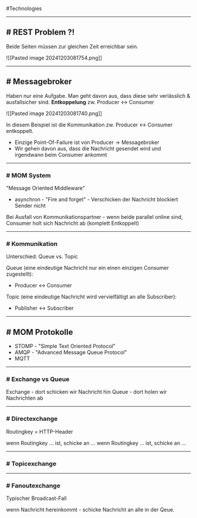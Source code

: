 #Technologies 

---
## # REST Problem ?!

Beide Seiten müssen zur gleichen Zeit erreichbar sein.

![[Pasted image 20241203081754.png]]

---
## # Messagebroker

Haben nur eine Aufgabe.
Man geht davon aus, dass diese sehr verlässlich & ausfallsicher sind.
**Entkoppelung** zw. Producer ↔ Consumer

![[Pasted image 20241203081740.png]]

In diesem Beispiel ist die Kommunikation zw. Producer ↔ Consumer entkoppelt.
- Einzige Point-Of-Failure ist von Producer → Messagebroker
- Wir gehen davon aus, dass die Nachricht gesendet wird und irgendwann beim Consumer ankommt 

---
### # MOM System

"Message Oriented Middleware"
- asynchron - "Fire and forget" - Verschicken der Nachricht blockiert Sender nicht

Bei Ausfall von Kommunikationspartner - wenn beide parallel online sind, Consumer holt sich Nachricht ab (komplett Entkoppelt)

---
### # Kommunikation

Unterschied: Queue vs. Topic

Queue (eine eindeutige Nachricht nur ein einen einzigen Consumer zugestellt):
- Producer ↔ Consumer

Topic (eine eindeutige Nachricht wird vervielfältigt an alle Subscriber):
- Publisher ↔ Subscriber

---
## # MOM Protokolle

- STOMP - "Simple Text Oriented Protocol"
- AMQP - "Advanced Message Queue Protocol"
- MQTT

---
### # Exchange vs Queue

Exchange - dort schicken wir Nachricht hin
Queue - dort holen wir Nachrichten ab

---
### # Directexchange

Routingkey = HTTP-Header

wenn Routingkey ... ist, schicke an ...
wenn Routingkey ... ist, schicke an ...

---
### # Topicexchange



---
### # Fanoutexchange

Typischer Broadcast-Fall

wenn Nachricht hereinkommt - schicke Nachricht an alle in der Qeue.

